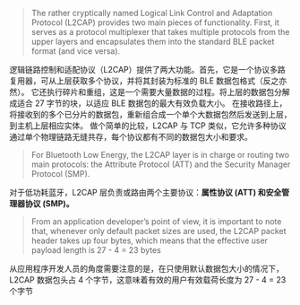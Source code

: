 > The rather cryptically named Logical Link Control and Adaptation Protocol (L2CAP) provides two main pieces of functionality. First, it serves as a protocol multiplexer that takes multiple protocols from the upper layers and encapsulates them into the standard BLE packet format (and vice versa).

逻辑链路控制和适配协议（L2CAP）提供了两大功能。首先，它是一个协议多路复用器，可从上层获取多个协议，并将其封装为标准的 BLE 数据包格式（反之亦然）。
它还执行碎片和重组，这是一个需要大量数据的过程。将上层的数据包分解成适合 27 字节的块，以适应 BLE 数据包的最大有效负载大小。
在接收路径上，将接收到的多个已分片的数据包，重新组合成一个单个大数据包然后发送到上层，到主机上层相应实体。
做个简单的比较，L2CAP 与 TCP 类似，它允许多种协议通过单个物理链路无缝共存，每个协议都有不同的数据包大小和要求。
> For Bluetooth Low Energy, the L2CAP layer is in charge or routing two main protocols: the Attribute Protocol (ATT) and the Security Manager Protocol (SMP).

对于低功耗蓝牙，L2CAP 层负责或路由两个主要协议：**属性协议 (ATT) 和安全管理器协议 (SMP)。**
> From an application developer’s point of view, it is important to note that, whenever only default packet sizes are used, the L2CAP packet header takes up four bytes, which means that the effective user payload length is 27 - 4 = 23 bytes

从应用程序开发人员的角度需要注意的是，在只使用默认数据包大小的情况下，L2CAP 数据包头占 4 个字节，这意味着有效的用户有效载荷长度为 27 - 4 = 23 个字节
